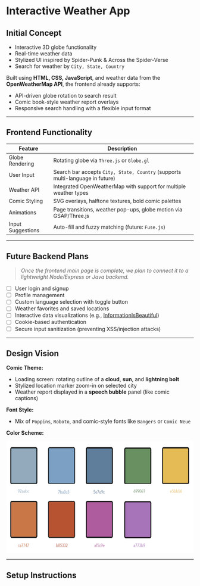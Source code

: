 # Interactive Weather App

## Initial Concept
- Interactive 3D globe functionality
- Real-time weather data
- Stylized UI inspired by Spider-Punk & Across the Spider-Verse
- Search for weather by `City, State, Country`

Built using **HTML, CSS, JavaScript**, and weather data from the **OpenWeatherMap API**, the frontend already supports:
- API-driven globe rotation to search result
- Comic book-style weather report overlays
- Responsive search handling with a flexible input format

---

## Frontend Functionality

| Feature | Description |
|--------|-------------|
| Globe Rendering | Rotating globe via `Three.js` or `Globe.gl` |
| User Input | Search bar accepts `City, State, Country` (supports multi-language in future) |
| Weather API | Integrated OpenWeatherMap with support for multiple weather types |
| Comic Styling | SVG overlays, halftone textures, bold comic palettes |
| Animations | Page transitions, weather pop-ups, globe motion via GSAP/Three.js |
| Input Suggestions | Auto-fill and fuzzy matching (future: `Fuse.js`) |

---

## Future Backend Plans

> *Once the frontend main page is complete, we plan to connect it to a lightweight Node/Express or Java backend.*

- [ ] User login and signup  
- [ ] Profile management  
- [ ] Custom language selection with toggle button 
- [ ] Weather favorites and saved locations  
- [ ] Interactive data visualizations (e.g., [InformationIsBeautiful](https://informationisbeautiful.net/))  
- [ ] Cookie-based authentication  
- [ ] Secure input sanitization (preventing XSS/injection attacks)

---

## Design Vision

**Comic Theme:**  
- Loading screen: rotating outline of a **cloud**, **sun**, and **lightning bolt**
- Stylized location marker zoom-in on selected city  
- Weather report displayed in a **speech bubble** panel (like comic captions)

**Font Style:**  
- Mix of `Poppins`, `Roboto`, and comic-style fonts like `Bangers` or `Comic Neue`

**Color Scheme:**  
<p align="center">
  <img src="https://github.com/irllyliketoast/Interactive-Weather-App/blob/15140ad07e457c669dab4b4a5191707573efa366/Technical%20Documentation/ColorPalette.png" width="900" height ="300">
</p>

---

## Setup Instructions
